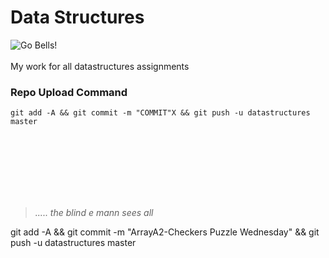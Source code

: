 # Data Structures
![Go Bells!](https://media.team254.com/about/brad.jpg)
<br><br>
My work for all datastructures assignments

### Repo Upload Command
    git add -A && git commit -m "COMMIT"X && git push -u datastructures master

<br><br><br><br><br><br>

> *..... the blind e mann sees all*


git add -A  && git commit -m "ArrayA2-Checkers Puzzle Wednesday" && git push -u datastructures master